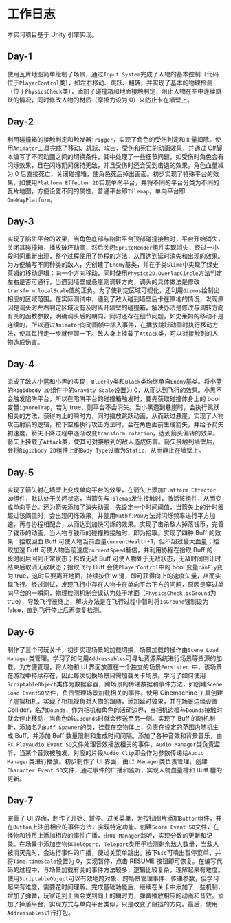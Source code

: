 # 工作日志

本实习项目基于 Unity 引擎实现。

## Day-1

使用瓦片地图简单绘制了场景，通过`Input System`完成了人物的基本控制（代码位于`PlayerControl`类），如左右移动、跳跃、翻转，并实现了基本的物理检测（位于`PhysicsCheck`类），添加了碰撞箱和地面接触判定，阻止人物在空中连续跳跃的情况，同时修改人物的材质（摩擦力设为 0）来防止卡在墙壁上。

## Day-2

利用碰撞箱的接触判定和触发器`Trigger`，实现了角色的受伤判定和血量扣除。使用`Animator`工具完成了移动、跳跃、攻击、受伤和死亡的动画效果，并通过 C#脚本编写了不同动画之间的切换条件，其中处理了一些细节问题，如受伤时角色会有闪烁效果，且在闪烁期间保持无敌，并且受伤时还会受到击退的效果。角色血量减为 0 后直接死亡，关闭碰撞箱，使角色死后掉出画面。初步实现了特殊平台的效果，如使用`Platform Effector 2D`实现单向平台，并将不同的平台分类为不同的瓦片地图，方便设置不同的属性，普通平台即`Tilemap`，单向平台即`OneWayPlatform`。

## Day-3

实现了陷阱平台的效果，当角色底部与陷阱平台顶部碰撞接触时，平台开始消失，关闭其碰撞箱，播放破坏动画，然后关闭`SpriteRender`组件实现消失，经过一小段时间重新出现，整个过程使用了协程的方法，从而达到延时消失和出现的效果。为方便编写不同种类的敌人，先创建了`Enemy`基类，并在子类`Slime`中实现了绿史莱姆的移动逻辑：向一个方向移动，同时使用`Physics2D.OverlapCircle`方法判定左右是否可通行，当遇到墙壁或悬崖则调转方向，调头的具体做法是修改`transform.localScale`值的正负。为了使判定区域可视化，还利用`Gizmos`绘制出相应的区域范围。在实际测试中，遇到了敌人碰到墙壁后卡在原地的情况，发现原因是调头时左右判定区域没有及时离开墙壁的碰撞箱，解决办法是修改与调转方向有关的函数参数，明确调头后的朝向。同时还存在细节问题，如史莱姆的移动不是连续的，所以通过`Animator`向动画帧中插入事件，在播放跳跃动画时执行移动方法，使其每行走一步就停顿一下。敌人身上挂载了`Attack`类，可以对接触到的人物造成伤害。

## Day-4

完成了敌人小蓝和小黑的实现，`BlueFly`类和`Black`类均继承自`Enemy`基类。将小蓝的`Rigidbody 2D`组件中的`Gravity Scale`设置为 0，从而达到飞行的效果。小黑不会触发陷阱平台，所以在陷阱平台的碰撞箱触发时，要先获取碰撞体身上的 bool 变量`ignoreTrap`，若为 true，则平台不会消失。当小黑遇到悬崖时，会执行跳跃相关的方法，获得向上的瞬时力，同时播放跳跃动画，从而跃过悬崖。实现了人物攻击射箭的逻辑，按下空格执行攻击方法时，会在角色面前生成箭矢，并给予箭矢初速度，箭矢下降过程中逐渐改变`transform.rotation`，达到箭头偏转的效果。箭矢上挂载了`Attack`类，使其可对接触到的敌人造成伤害。箭矢接触到墙壁后，会将`Rigidbody 2D`组件上的`Body Type`设置为`Static`，从而静止在墙壁上。

## Day-5

实现了箭矢射在墙壁上变成单向平台的效果，在箭矢上添加`Platform Effector 2D`组件，默认处于关闭状态，当箭矢与`Tilemap`发生接触时，激活该组件，从而变成单向平台。还为箭矢添加了消失动画，先设定一个时间阈值，当箭矢上的计时器超过该阈值时，会出现闪烁效果，并使用`Mathf.Pow`方法对闪烁频率进行平方加速，再与协程相配合，从而达到加快闪烁的效果。实现了击杀敌人掉落钱币，完善了钱币的动画，当人物与钱币的碰撞箱接触时，即为拾取。实现了四种 Buff 的效果：拾取回血 Buff 可使人物当前血量`currentHealth`+1，但不超过最大血量；拾取加速 Buff 可使人物当前速度`currentSpeed`翻倍，并利用协程在拾取 Buff 的一段时间后回到正常状态；拾取无敌 Buff 可使人物处于无敌状态，无敌时间倒计时结束后取消无敌状态；拾取飞行 Buff 会使`PlayerControl`中的 bool 变量`canFly`变为 true，这时只要离开地面，持续按住 w 键，即可获得向上的速度矢量，从而实现飞行。经过测试，发现飞行中存在人物卡在单向平台下方的问题，原因是穿过单向平台的一瞬间，物理检测机制会误认为处于地面（`PhysicsCheck.isGround`为 true），导致飞行被终止，解决办法是在飞行过程中暂时将`isGround`强制设为 false，直到飞行停止后再恢复检测。

## Day-6

制作了三个可玩关卡，初步实现场景的加载切换，场景加载的操作由`Scene Load Manager`类管理。学习了如何用`Addressables`可寻址资源系统进行场景等资源的加载。为方便管理，将人物和 UI 界面放置在一个独立的场景`Persistent`中，该场景在游戏中持续存在，因此每次切换场景只需加载关卡场景。学习了如何使用`ScriptableObject`类作为数据容器，跨场景的传递数据和事件方法，如创建`Scene Load EventSO`文件，负责管理场景加载相关的事件。使用 Cinemachine 工具创建了虚拟相机，实现了相机视角对人物的跟随，添加延时效果，并在场景边缘设置 Collider，名为`Bounds`，作为相机和角色的活动边界，当相机边框与`Bounds`接触时就会停止移动，当角色越过`Bounds`时就会传送至另一侧。实现了 Buff 的随机刷新，添加名为`Buff Spawner`的类，挂载在空物体上，负责在设定的范围内随机生成 Buff，并添加 Buff 数量限制和生成时间间隔。添加了各种音效和背景音乐，由`FX PlayAudio Event SO`文件处理音效播放相关的事件，`Audio Manager`类负责监听，当某个音效被触发，对应的片段`Audio Clip`即会作为参数传递给`Audio Manager`类进行播放。初步制作了 UI 界面，由`UI Manager`类负责管理，创建`Character Event SO`文件，通过事件的广播和监听，实现人物血量槽和 Buff 槽的更新。

## Day-7

完善了 UI 界面，制作了开始、暂停、过关菜单，为按钮图片添加`Button`组件，并在`Button`上注册相应的事件方法，实现特定功能。创建`Score Event SO`文件，在怪物和钱币上添加相应的事件广播，由`UI Manager`监听，实现分数的更新和记录。在场景中添加空物体`Teleport`，`Teleport`类用于检测剩余敌人数量，当敌人被消灭完时，会进行事件的广播，使过关菜单跳出。按下`Esc`可唤出暂停菜单，并将`Time.timeScale`设置为 0，实现暂停，点击 RESUME 按钮即可恢复。在编写代码的过程中，与场景加载有关的事件方法较多，逻辑比较复杂，理解起来有难度。使用`ScriptableObject`可以有效地跨对象、跨场景管理事件、传递参数，但学习起来有难度，需要花时间理解。完成基础功能后，继续在关卡中添加了一些机制，增加了弹簧，玩家走到上面会受到向上的瞬时力，弹簧播放相应的动画和音效。添加了掉落平台，实现方式与单向平台类似，只是改变了阻挡的方向。最后，使用`Addressables`进行打包。
